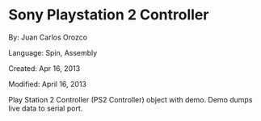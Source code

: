 # Sony Playstation 2 Controller

By: Juan Carlos Orozco

Language: Spin, Assembly

Created: Apr 16, 2013

Modified: April 16, 2013

Play Station 2 Controller (PS2 Controller) object with demo. Demo dumps live data to serial port.
